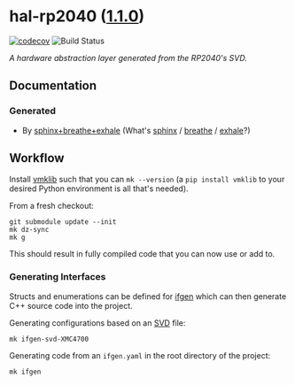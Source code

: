 <!--
    =====================================
    generator=datazen
    version=3.1.4
    hash=02d51e262042a6d776c95a380d7f5c96
    =====================================
-->

# hal-rp2040 ([1.1.0](https://github.com/vkottler/hal-rp2040/releases/tag/1.1.0))

[![codecov](https://codecov.io/gh/vkottler/hal-rp2040/branch/master/graph/badge.svg)](https://codecov.io/gh/vkottler/hal-rp2040)
![Build Status](https://github.com/vkottler/hal-rp2040/actions/workflows/yambs-project.yml/badge.svg)

*A hardware abstraction layer generated from the RP2040's SVD.*

## Documentation

### Generated

* By [sphinx+breathe+exhale](https://vkottler.github.io/cpp/sphinx/hal-rp2040/)
(What's [sphinx](https://www.sphinx-doc.org/en/master/) /
[breathe](https://breathe.readthedocs.io/en/latest/) /
[exhale](https://exhale.readthedocs.io/en/latest/)?)

## Workflow

Install [vmklib](https://github.com/vkottler/vmklib) such that you can
`mk --version` (a `pip install vmklib` to your desired Python environment is
all that's needed).

From a fresh checkout:

```
git submodule update --init
mk dz-sync
mk g
```

This should result in fully compiled code that you can now use or add to.


### Generating Interfaces

Structs and enumerations can be defined for
[ifgen](https://github.com/vkottler/ifgen) which can then generate C++ source
code into the project.

Generating configurations based on an
[SVD](https://github.com/vkottler/ifgen/tree/master/ifgen/data/svd) file:

```
mk ifgen-svd-XMC4700
```

Generating code from an `ifgen.yaml` in the root directory of the project:

```
mk ifgen
```
